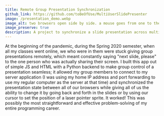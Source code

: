 ```yaml
---
title: Remote Group Presentation Synchronization
github_link: https://github.com/toBeOfUse/MultiUserSlidePresenter
image: /presentation_demo.webp
image_alt: two browsers open side by side. a mouse goes from one to the other, clicking "next" and "previous" buttons, checking a "laser pointer" checkbox, and waving itself over some slides. when one browser goes to the next or previous slide, so does the other, and the laser point is synchronized between both browsers.
image_preserve: true
description: A project to synchronize a slide presentation across multiple computers.
---
```


At the beginning of the pandemic, during the Spring 2020 semester, when all my classes went online, we who were in them were stuck giving group presentations remotely, which meant constantly saying "next slide, please" to the one person who was actually sharing their screen. I built this app out of simple JS and HTML with a Python backend to make group control of a presentation seamless; it allowed my group members to connect to my server application (I was using my home IP address and port forwarding to use my regular computer as the server at that time) and synchronized the presentation state between all of our browsers while giving all of us the ability to change it by going back and forth in the slides or by using our cursor to set the position of a laser pointer sprite. It worked! This was possibly the most straightforward and effective problem-solving of my entire programming career.
